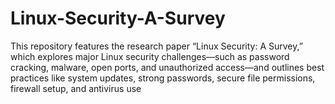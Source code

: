 # Linux-Security-A-Survey
This repository features the research paper “Linux Security: A Survey,” which explores major Linux security challenges—such as password cracking, malware, open ports, and unauthorized access—and outlines best practices like system updates, strong passwords, secure file permissions, firewall setup, and antivirus use
